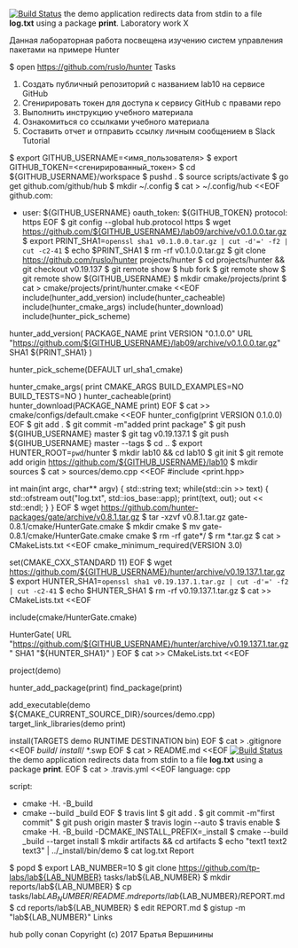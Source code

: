 [![Build Status](https://travis-ci.org/Goganych/lab10.svg?branch=master)](https://travis-ci.org/Goganych/lab10)
the demo application redirects data from stdin to a file **log.txt** using a package **print**.
Laboratory work X

Данная лабораторная работа посвещена изучению систем управления пакетами на примере Hunter

$ open https://github.com/ruslo/hunter
Tasks

 1. Создать публичный репозиторий с названием lab10 на сервисе GitHub
 2. Сгенирировать токен для доступа к сервису GitHub с правами repo
 3. Выполнить инструкцию учебного материала
 4. Ознакомиться со ссылками учебного материала
 5. Составить отчет и отправить ссылку личным сообщением в Slack
Tutorial

$ export GITHUB_USERNAME=<имя_пользователя>
$ export GITHUB_TOKEN=<сгенирированный_токен>
$ cd ${GITHUB_USERNAME}/workspace
$ pushd .
$ source scripts/activate
$ go get github.com/github/hub
$ mkdir ~/.config
$ cat > ~/.config/hub <<EOF
github.com:
- user: ${GITHUB_USERNAME}
  oauth_token: ${GITHUB_TOKEN}
  protocol: https
EOF
$ git config --global hub.protocol https
$ wget https://github.com/${GITHUB_USERNAME}/lab09/archive/v0.1.0.0.tar.gz
$ export PRINT_SHA1=`openssl sha1 v0.1.0.0.tar.gz | cut -d'=' -f2 | cut -c2-41`
$ echo $PRINT_SHA1
$ rm -rf v0.1.0.0.tar.gz
$ git clone https://github.com/ruslo/hunter projects/hunter
$ cd projects/hunter && git checkout v0.19.137
$ git remote show
$ hub fork
$ git remote show
$ git remote show ${GITHUB_USERNAME}
$ mkdir cmake/projects/print
$ cat > cmake/projects/print/hunter.cmake <<EOF
include(hunter_add_version)
include(hunter_cacheable)
include(hunter_cmake_args)
include(hunter_download)
include(hunter_pick_scheme)

hunter_add_version(
    PACKAGE_NAME
    print
    VERSION
    "0.1.0.0"
    URL
    "https://github.com/${GITHUB_USERNAME}/lab09/archive/v0.1.0.0.tar.gz"
    SHA1
    ${PRINT_SHA1}
)

hunter_pick_scheme(DEFAULT url_sha1_cmake)

hunter_cmake_args(
    print
    CMAKE_ARGS
    BUILD_EXAMPLES=NO
    BUILD_TESTS=NO
)
hunter_cacheable(print)
hunter_download(PACKAGE_NAME print)
EOF
$ cat >> cmake/configs/default.cmake <<EOF
hunter_config(print VERSION 0.1.0.0)
EOF
$ git add .
$ git commit -m"added print package"
$ git push ${GIHUB_USERNAME} master
$ git tag v0.19.137.1
$ git push ${GIHUB_USERNAME} master --tags
$ cd ..
$ export HUNTER_ROOT=`pwd`/hunter
$ mkdir lab10 && cd lab10
$ git init
$ git remote add origin https://github.com/${GITHUB_USERNAME}/lab10
$ mkdir sources
$ cat > sources/demo.cpp <<EOF
#include <print.hpp>

int main(int argc, char** argv) {
	std::string text;
	while(std::cin >> text) {
		std::ofstream out("log.txt", std::ios_base::app);
		print(text, out);
		out << std::endl;
	}
}
EOF
$ wget https://github.com/hunter-packages/gate/archive/v0.8.1.tar.gz 
$ tar -xzvf v0.8.1.tar.gz gate-0.8.1/cmake/HunterGate.cmake
$ mkdir cmake
$ mv gate-0.8.1/cmake/HunterGate.cmake cmake
$ rm -rf gate*/
$ rm *.tar.gz
$ cat > CMakeLists.txt <<EOF
cmake_minimum_required(VERSION 3.0)

set(CMAKE_CXX_STANDARD 11)
EOF
$ wget https://github.com/${GITHUB_USERNAME}/hunter/archive/v0.19.137.1.tar.gz
$ export HUNTER_SHA1=`openssl sha1 v0.19.137.1.tar.gz | cut -d'=' -f2 | cut -c2-41`
$ echo $HUNTER_SHA1
$ rm -rf v0.19.137.1.tar.gz
$ cat >> CMakeLists.txt <<EOF

include(cmake/HunterGate.cmake)

HunterGate(
    URL "https://github.com/${GITHUB_USERNAME}/hunter/archive/v0.19.137.1.tar.gz"
    SHA1 "${HUNTER_SHA1}"
)
EOF
$ cat >> CMakeLists.txt <<EOF

project(demo)

hunter_add_package(print)
find_package(print)

add_executable(demo \${CMAKE_CURRENT_SOURCE_DIR}/sources/demo.cpp)
target_link_libraries(demo print)

install(TARGETS demo RUNTIME DESTINATION bin)
EOF
$ cat > .gitignore <<EOF
*build*/
*install*/
*.swp
EOF
$ cat > README.md <<EOF
[![Build Status](https://travis-ci.org/${GITHUB_USERNAME}/lab10.svg?branch=master)](https://travis-ci.org/${GITHUB_USERNAME}/lab10)
the demo application redirects data from stdin to a file **log.txt** using a package **print**.
EOF
$ cat > .travis.yml <<EOF
language: cpp

script:   
- cmake -H. -B_build
- cmake --build _build
EOF
$ travis lint
$ git add .
$ git commit -m"first commit"
$ git push origin master
$ travis login --auto
$ travis enable
$ cmake -H. -B_build -DCMAKE_INSTALL_PREFIX=_install
$ cmake --build _build --target install
$ mkdir artifacts && cd artifacts
$ echo "text1 text2 text3" | ../_install/bin/demo
$ cat log.txt
Report

$ popd
$ export LAB_NUMBER=10
$ git clone https://github.com/tp-labs/lab${LAB_NUMBER} tasks/lab${LAB_NUMBER}
$ mkdir reports/lab${LAB_NUMBER}
$ cp tasks/lab${LAB_NUMBER}/README.md reports/lab${LAB_NUMBER}/REPORT.md
$ cd reports/lab${LAB_NUMBER}
$ edit REPORT.md
$ gistup -m "lab${LAB_NUMBER}"
Links

hub
polly
conan
Copyright (c) 2017 Братья Вершинины
